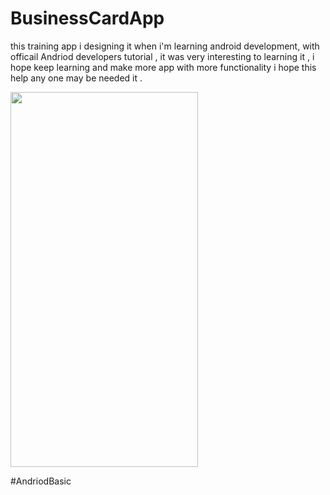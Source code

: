 # BusinessCardApp
this training app i designing it when i'm learning android development,
with officail Andriod developers tutorial ,
it was very interesting to learning it ,
i hope keep learning and make more app with more functionality
i hope this help any one may be needed it .

<img src="https://user-images.githubusercontent.com/105784062/181738249-04e87dc2-d0bd-4f28-a3d0-268ea77dc319.png" width="300" height="600">

#AndriodBasic
